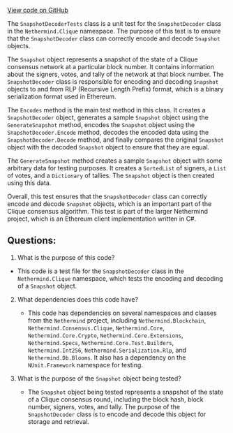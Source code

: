 [View code on GitHub](https://github.com/nethermindeth/nethermind/Nethermind.Clique.Test/SnapshotDecoderTests.cs)

The `SnapshotDecoderTests` class is a unit test for the `SnapshotDecoder` class in the `Nethermind.Clique` namespace. The purpose of this test is to ensure that the `SnapshotDecoder` class can correctly encode and decode `Snapshot` objects. 

The `Snapshot` object represents a snapshot of the state of a Clique consensus network at a particular block number. It contains information about the signers, votes, and tally of the network at that block number. The `SnapshotDecoder` class is responsible for encoding and decoding `Snapshot` objects to and from RLP (Recursive Length Prefix) format, which is a binary serialization format used in Ethereum. 

The `Encodes` method is the main test method in this class. It creates a `SnapshotDecoder` object, generates a sample `Snapshot` object using the `GenerateSnapshot` method, encodes the `Snapshot` object using the `SnapshotDecoder.Encode` method, decodes the encoded data using the `SnapshotDecoder.Decode` method, and finally compares the original `Snapshot` object with the decoded `Snapshot` object to ensure that they are equal. 

The `GenerateSnapshot` method creates a sample `Snapshot` object with some arbitrary data for testing purposes. It creates a `SortedList` of signers, a `List` of votes, and a `Dictionary` of tallies. The `Snapshot` object is then created using this data. 

Overall, this test ensures that the `SnapshotDecoder` class can correctly encode and decode `Snapshot` objects, which is an important part of the Clique consensus algorithm. This test is part of the larger Nethermind project, which is an Ethereum client implementation written in C#.
## Questions: 
 1. What is the purpose of this code?
   - This code is a test file for the `SnapshotDecoder` class in the `Nethermind.Clique` namespace, which tests the encoding and decoding of a `Snapshot` object.

2. What dependencies does this code have?
   - This code has dependencies on several namespaces and classes from the `Nethermind` project, including `Nethermind.Blockchain`, `Nethermind.Consensus.Clique`, `Nethermind.Core`, `Nethermind.Core.Crypto`, `Nethermind.Core.Extensions`, `Nethermind.Specs`, `Nethermind.Core.Test.Builders`, `Nethermind.Int256`, `Nethermind.Serialization.Rlp`, and `Nethermind.Db.Blooms`. It also has a dependency on the `NUnit.Framework` namespace for testing.

3. What is the purpose of the `Snapshot` object being tested?
   - The `Snapshot` object being tested represents a snapshot of the state of a Clique consensus round, including the block hash, block number, signers, votes, and tally. The purpose of the `SnapshotDecoder` class is to encode and decode this object for storage and retrieval.
